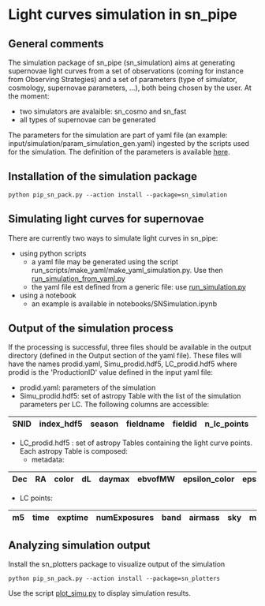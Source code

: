 # Light curves simulation in sn_pipe

## General comments

The simulation package of sn_pipe (sn_simulation) aims at generating supernovae light curves from a set of observations (coming for instance from Observing Strategies) and a set of parameters (type of simulator, cosmology, supernovae parameters, ...), both being chosen by the user. At the moment:
 - two simulators are avalaible: sn_cosmo and sn_fast
 - all types of supernovae can be generated

The parameters for the simulation are part of  yaml file (an example: input/simulation/param_simulation_gen.yaml) ingested by the scripts used for the simulation. The definition of the parameters is available [here](yaml_file.md).
 


## Installation of the simulation package

```
python pip_sn_pack.py --action install --package=sn_simulation
```

## Simulating light curves for supernovae

There are currently two ways to simulate light curves in sn_pipe:
   - using python scripts
     - a yaml file may be generated using the script run_scripts/make_yaml/make_yaml_simulation.py.
       Use then  [run_simulation_from_yaml.py](../Simulation/usage_run_simulation_yaml.md)
     -  the yaml file est defined from a generic file: use  [run_simulation.py](../Simulation/usage_run_simulation.md) 
   - using a notebook
     - an example is available in notebooks/SNSimulation.ipynb

## Output of the simulation process

If the processing is successful, three files should be available in the output directory (defined in the Output section of the yaml file). These files will have the names prodid.yaml, Simu_prodid.hdf5, LC_prodid.hdf5 where prodid is the 'ProductionID' value defined in the input yaml file:
 - prodid.yaml: parameters of the simulation
 - Simu_prodid.hdf5: set of astropy Table with the list of the simulation parameters per LC. The following columns are accessible:
 
|SNID|index_hdf5|season|fieldname|fieldid|n_lc_points|area|RA|Dec|x0|epsilon_x0|x1|epsilon_x1|color|epsilon_color|daymax|epsilon_daymax|z|survey_area|healpixID|pixRA|pixDec|dL|ptime|snr_fluxsec_meth|status|ebvofMW|
|---|---|---|---|---|---|---|---|---|---|---|---|---|---|---|---|---|---|---|---|---|---|---|---|---|---|---|

 - LC_prodid.hdf5 : set of astropy Tables containing the light curve points. Each astropy Table is composed:
   - metadata:

|Dec|RA|color|dL|daymax|ebvofMW|epsilon_color|epsilon_daymax|epsilon_x0|epsilon_x1|healpixID|pixDec|pixRA|ptime|season|snr_fluxsec_meth|status|survey_area|x0|x1|z|
|---|---|---|---|---|---|---|---|---|---|---|---|---|---|---|---|---|---|---|---|---|
   - LC points:

|m5|time|exptime|numExposures|band|airmass|sky|moonPhase|seeingFwhmEff|seeingFwhmGeom|filter_cosmo|flux|mag|gamma|flux_e_sec|snr_m5|magerr|fluxerr|zp|zpsys|phase|
|---|---|---|---|---|---|---|---|---|---|---|---|---|---|---|---|---|---|---|---|---|

## Analyzing simulation output

Install the sn_plotters package to visualize output of the simulation

```
python pip_sn_pack.py --action install --package=sn_plotters
```

Use the script [plot_simu.py](../Plots/usage_plot_simu.md) to display simulation results.



